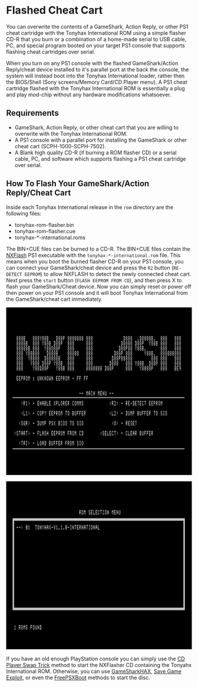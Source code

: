 # Flashed Cheat Cart

You can overwrite the contents of a GameShark, Action Reply, or other PS1 cheat cartridge with the Tonyhax International ROM using a simple flasher CD-R that you burn or a combination of a home-made serial to USB cable, PC, and special program booted on your target PS1 console that supports flashing cheat cartridges over serial.

When you turn on any PS1 console with the flashed GameShark/Action Reply/cheat device installed to it's parallel port at the back the console, the system will instead boot into the Tonyhax International loader, rather then the BIOS/Shell (Sony screens/Memory Card/CD Player menu). A PS1 cheat cartridge flashed with the Tonyhax International ROM is essentially a plug and play mod-chip without any hardware modifications whatsoever.

## Requirements

*   GameShark, Action Reply, or other cheat cart that you are willing to overwrite with the Tonyhax International ROM.
*   A PS1 console with a parallel port for installing the GameShark or other cheat cart (SCPH-1000-SCPH-7502).
*   A Blank high quality CD-R (if burning a ROM flasher CD) or a serial cable, PC, and software which supports flashing a PS1 cheat cartridge over serial.

## How To Flash Your GameShark/Action Reply/Cheat Cart

Inside each Tonyhax International release in the `rom` directory are the following files:

*   tonyhax-rom-flasher.bin
*   tonyhax-rom-flasher.cue
*   tonyhax-*-international.roms

The BIN+CUE files can be burned to a CD-R. The BIN+CUE files contain the [NXFlash](https://github.com/danhans42/nxflash) PS1 executable with the `tonyhax-*-international.rom` file. This means when you boot the burned flasher CD-R on your PS1 console, you can connect your GameShark/cheat device and press the `R2` button (`RE-DETECT EEPROM`) to allow NXFLASH to detect the newly connected cheat cart. Next press the `start` button (`FLASH EEPROM FROM CD`), and then press X to flash your GameShark/Cheat device. Now you can simply reset or power off then power on your PS1 console and it will boot Tonyhax International from the GameShark/cheat cart immediately.

![rom flasher cd 1](images/rom-flasher-cd-1.jpg)

![rom flasher cd 2](images/rom-flasher-cd-2.jpg)

If you have an old enough PlayStation console you can simply use the [CD Player Swap Trick](boot-cd.html#cd-player-swap-trick) method to start the NXFlasher CD containing the Tonyahx International ROM. Otherwise, you can use [GameSharkHAX](gameshark-code.md), [Save Game Exploit](save-game-exploit.md), or even the [FreePSXBoot](freepsxboot-exploit.md) methods to start the disc.
